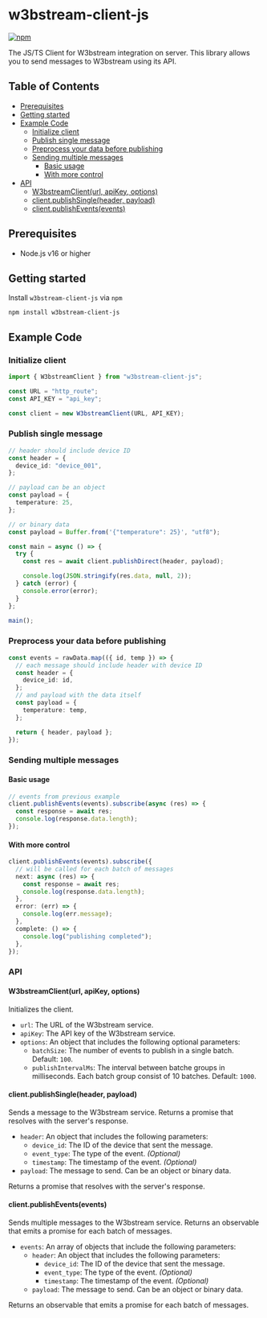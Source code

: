 # w3bstream-client-js

[![npm](https://img.shields.io/npm/v/w3bstream-client-js)](https://www.npmjs.com/package/w3bstream-client-js)

The JS/TS Client for W3bstream integration on server. This library allows you to send messages to W3bstream using its API.

## Table of Contents

- [Prerequisites](#prerequisites)
- [Getting started](#getting-started)
- [Example Code](#example-code)
  - [Initialize client](#initialize-client)
  - [Publish single message](#publish-single-message)
  - [Preprocess your data before publishing](#preprocess-your-data-before-publishing)
  - [Sending multiple messages](#sending-multiple-messages)
    - [Basic usage](#basic-usage)
    - [With more control](#with-more-control)
- [API](#api)
  - [W3bstreamClient(url, apiKey, options)](#w3bstreamclienturl-apikey-options)
  - [client.publishSingle(header, payload)](#clientpublishsingleheader-payload)
  - [client.publishEvents(events)](#clientpublisheventsevents)

## Prerequisites

- Node.js v16 or higher

## Getting started

Install `w3bstream-client-js` via `npm`

```shell
npm install w3bstream-client-js
```

## Example Code

### Initialize client

```typescript
import { W3bstreamClient } from "w3bstream-client-js";

const URL = "http_route";
const API_KEY = "api_key";

const client = new W3bstreamClient(URL, API_KEY);
```

### Publish single message

```typescript
// header should include device ID
const header = {
  device_id: "device_001",
};

// payload can be an object
const payload = {
  temperature: 25,
};

// or binary data
const payload = Buffer.from('{"temperature": 25}', "utf8");

const main = async () => {
  try {
    const res = await client.publishDirect(header, payload);

    console.log(JSON.stringify(res.data, null, 2));
  } catch (error) {
    console.error(error);
  }
};

main();
```

### Preprocess your data before publishing

```ts
const events = rawData.map(({ id, temp }) => {
  // each message should include header with device ID
  const header = {
    device_id: id,
  };
  // and payload with the data itself
  const payload = {
    temperature: temp,
  };

  return { header, payload };
});
```

### Sending multiple messages

#### Basic usage

```ts
// events from previous example
client.publishEvents(events).subscribe(async (res) => {
  const response = await res;
  console.log(response.data.length);
});
```

#### With more control

```typescript
client.publishEvents(events).subscribe({
  // will be called for each batch of messages
  next: async (res) => {
    const response = await res;
    console.log(response.data.length);
  },
  error: (err) => {
    console.log(err.message);
  },
  complete: () => {
    console.log("publishing completed");
  },
});
```

### API

#### W3bstreamClient(url, apiKey, options)

Initializes the client.

- `url`: The URL of the W3bstream service.
- `apiKey`: The API key of the W3bstream service.
- `options`: An object that includes the following optional parameters:
  - `batchSize`: The number of events to publish in a single batch. Default: `100`.
  - `publishIntervalMs`: The interval between batche groups in milliseconds. Each batch group consist of 10 batches. Default: `1000`.

#### client.publishSingle(header, payload)

Sends a message to the W3bstream service. Returns a promise that resolves with the server's response.

- `header`: An object that includes the following parameters:
  - `device_id`: The ID of the device that sent the message.
  - `event_type`: The type of the event. _(Optional)_
  - `timestamp`: The timestamp of the event. _(Optional)_
- `payload`: The message to send. Can be an object or binary data.

Returns a promise that resolves with the server's response.

#### client.publishEvents(events)

Sends multiple messages to the W3bstream service. Returns an observable that emits a promise for each batch of messages.

- `events`: An array of objects that include the following parameters:
  - `header`: An object that includes the following parameters:
    - `device_id`: The ID of the device that sent the message.
    - `event_type`: The type of the event. _(Optional)_
    - `timestamp`: The timestamp of the event. _(Optional)_
  - `payload`: The message to send. Can be an object or binary data.

Returns an observable that emits a promise for each batch of messages.
